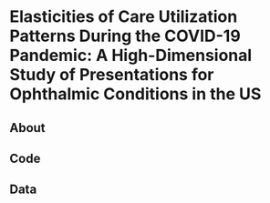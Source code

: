 # Elasticities of Care Utilization Patterns During the COVID-19 Pandemic: A High-Dimensional Study of Presentations for Ophthalmic Conditions in the US

## About

## Code

## Data

